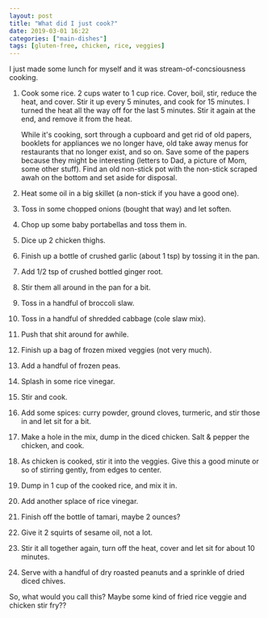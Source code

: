 ```yaml
---
layout: post
title: "What did I just cook?"
date: 2019-03-01 16:22
categories: ["main-dishes"]
tags: [gluten-free, chicken, rice, veggies]
---
```

I just made some lunch for myself and it was stream-of-concsiousness cooking.


1. Cook some rice. 2 cups water to 1 cup rice. Cover, boil, stir, reduce the heat, and cover. Stir it up every 5 minutes, and cook for 15 minutes. I turned the heat all the way off for the last 5 minutes. Stir it again at the end, and remove it from the heat.

   While it's cooking, sort through a cupboard and get rid of old papers, booklets for appliances we no longer have, old take away menus for restaurants that no longer exist, and so on. Save some of the papers because they might be interesting (letters to Dad, a picture of Mom, some other stuff). Find an old non-stick pot with the non-stick scraped awah on the bottom and set aside for disposal.

1. Heat some oil in a big skillet (a non-stick if you have a good one).

1. Toss in some chopped onions (bought that way) and let soften.

1. Chop up some baby portabellas and toss them in.

1. Dice up 2 chicken thighs.

1. Finish up a bottle of crushed garlic (about 1 tsp) by tossing it in the pan.

1. Add 1/2 tsp of crushed bottled ginger root.

1. Stir them all around in the pan for a bit.

1. Toss in a handful of broccoli slaw.

1. Toss in a handful of shredded cabbage (cole slaw mix).

1. Push that shit around for awhile.

1. Finish up a bag of frozen mixed veggies (not very much).

1. Add a handful of frozen peas.

1. Splash in some rice vinegar.

1. Stir and cook.

1. Add some spices: curry powder, ground cloves, turmeric, and stir those in and let sit for a bit.

1. Make a hole in the mix, dump in the diced chicken. Salt & pepper the chicken, and cook.

1. As chicken is cooked, stir it into the veggies. Give this a good minute or so of stirring gently, from edges to center.

1. Dump in 1 cup of the cooked rice, and mix it in.

1. Add another splace of rice vinegar.

1. Finish off the bottle of tamari, maybe 2 ounces?

1. Give it 2 squirts of sesame oil, not a lot.

1. Stir it all together again, turn off the heat, cover and let sit for about 10 minutes.

1. Serve with a handful of dry roasted peanuts and a sprinkle of dried diced chives.

So, what would you call this? Maybe some kind of fried rice veggie and chicken stir fry??
